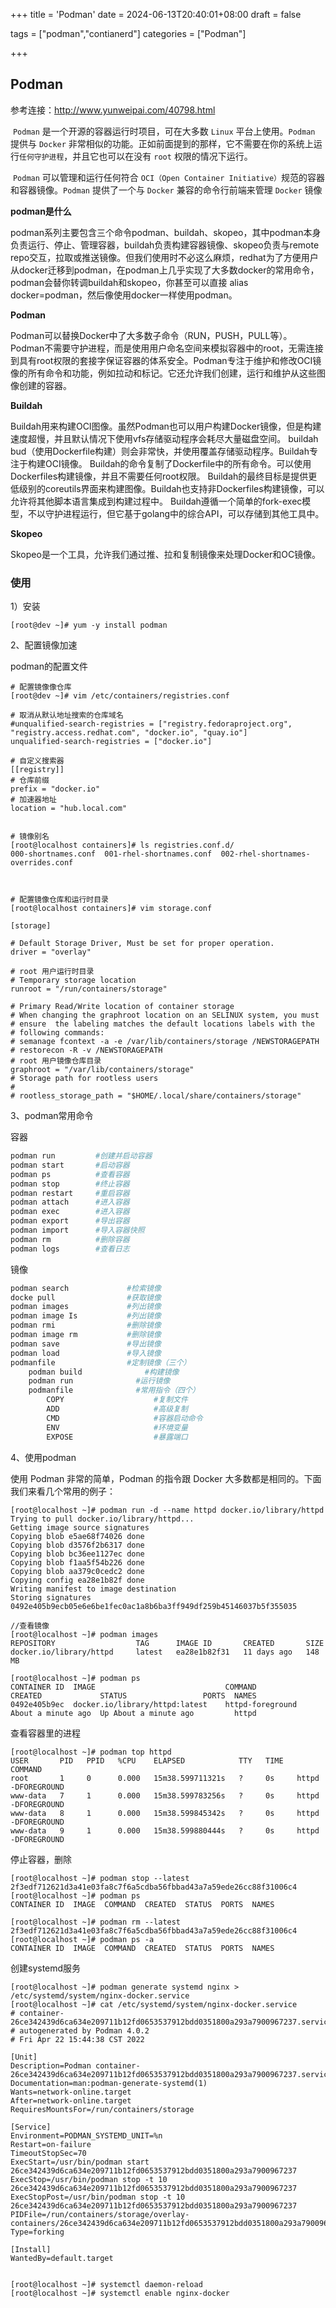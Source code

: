 +++
title = 'Podman'
date = 2024-06-13T20:40:01+08:00
draft = false

tags = ["podman","contianerd"]
categories = ["Podman"]

+++

## Podman

参考连接：http://www.yunweipai.com/40798.html

​		`Podman` 是一个开源的容器运行时项目，可在大多数 `Linux` 平台上使用。`Podman` 提供与 `Docker` 非常相似的功能。正如前面提到的那样，它不需要在你的系统上运行`任何守护进程`，并且它也可以在没有 `root` 权限的情况下运行。

​		`Podman` 可以管理和运行任何符合 `OCI（Open Container Initiative）`规范的容器和容器镜像。`Podman` 提供了一个与 `Docker` 兼容的命令行前端来管理 `Docker` 镜像

**podman是什么**

​		podman系列主要包含三个命令podman、buildah、skopeo，其中podman本身负责运行、停止、管理容器，buildah负责构建容器镜像、skopeo负责与remote  repo交互，拉取或推送镜像。但我们使用时不必这么麻烦，redhat为了方便用户从docker迁移到podman，在podman上几乎实现了大多数docker的常用命令，podman会替你转调buildah和skopeo，你甚至可以直接 alias docker=podman，然后像使用docker一样使用podman。

**Podman**

​		Podman可以替换Docker中了大多数子命令（RUN，PUSH，PULL等）。Podman不需要守护进程，而是使用用户命名空间来模拟容器中的root，无需连接到具有root权限的套接字保证容器的体系安全。Podman专注于维护和修改OCI镜像的所有命令和功能，例如拉动和标记。它还允许我们创建，运行和维护从这些图像创建的容器。

**Buildah**

​		Buildah用来构建OCI图像。虽然Podman也可以用户构建Docker镜像，但是构建速度超慢，并且默认情况下使用vfs存储驱动程序会耗尽大量磁盘空间。 buildah bud（使用Dockerfile构建）则会非常快，并使用覆盖存储驱动程序。Buildah专注于构建OCI镜像。  Buildah的命令复制了Dockerfile中的所有命令。可以使用Dockerfiles构建镜像，并且不需要任何root权限。  Buildah的最终目标是提供更低级别的coreutils界面来构建图像。Buildah也支持非Dockerfiles构建镜像，可以允许将其他脚本语言集成到构建过程中。 Buildah遵循一个简单的fork-exec模型，不以守护进程运行，但它基于golang中的综合API，可以存储到其他工具中。

**Skopeo**

​		Skopeo是一个工具，允许我们通过推、拉和复制镜像来处理Docker和OC镜像。



### 使用

1）安装

```shell
[root@dev ~]# yum -y install podman
```

2、配置镜像加速

podman的配置文件

```shell
# 配置镜像像仓库
[root@dev ~]# vim /etc/containers/registries.conf

# 取消从默认地址搜索的仓库域名
#unqualified-search-registries = ["registry.fedoraproject.org", "registry.access.redhat.com", "docker.io", "quay.io"]
unqualified-search-registries = ["docker.io"]

# 自定义搜索器
[[registry]]
# 仓库前缀
prefix = "docker.io"
# 加速器地址
location = "hub.local.com"


# 镜像别名
[root@localhost containers]# ls registries.conf.d/
000-shortnames.conf  001-rhel-shortnames.conf  002-rhel-shortnames-overrides.conf



# 配置镜像仓库和运行时目录
[root@localhost containers]# vim storage.conf 

[storage]

# Default Storage Driver, Must be set for proper operation.
driver = "overlay"

# root 用户运行时目录
# Temporary storage location
runroot = "/run/containers/storage"

# Primary Read/Write location of container storage
# When changing the graphroot location on an SELINUX system, you must
# ensure  the labeling matches the default locations labels with the
# following commands:
# semanage fcontext -a -e /var/lib/containers/storage /NEWSTORAGEPATH
# restorecon -R -v /NEWSTORAGEPATH
# root 用户镜像仓库目录
graphroot = "/var/lib/containers/storage"
# Storage path for rootless users
#
# rootless_storage_path = "$HOME/.local/share/containers/storage"

```



3、podman常用命令

容器

```bash
podman run         #创建并启动容器  
podman start       #启动容器  
podman ps          #查看容器  
podman stop        #终止容器  
podman restart     #重启容器  
podman attach      #进入容器  
podman exec        #进入容器  
podman export      #导出容器  
podman import      #导入容器快照  
podman rm          #删除容器  
podman logs        #查看日志  
```

镜像

```bash
podman search             #检索镜像  
docke pull                #获取镜像  
podman images             #列出镜像  
podman image Is           #列出镜像  
podman rmi                #删除镜像  
podman image rm           #删除镜像  
podman save               #导出镜像  
podman load               #导入镜像  
podmanfile                #定制镜像（三个）  
    podman build              #构建镜像  
    podman run              #运行镜像  
    podmanfile              #常用指令（四个）  
        COPY                    #复制文件  
        ADD                     #高级复制  
        CMD                     #容器启动命令  
        ENV                     #环境变量  
        EXPOSE                  #暴露端口  

```

4、使用podman

使用 Podman 非常的简单，Podman 的指令跟 Docker 大多数都是相同的。下面我们来看几个常用的例子：

```shell
[root@localhost ~]# podman run -d --name httpd docker.io/library/httpd  
Trying to pull docker.io/library/httpd...  
Getting image source signatures  
Copying blob e5ae68f74026 done    
Copying blob d3576f2b6317 done    
Copying blob bc36ee1127ec done    
Copying blob f1aa5f54b226 done    
Copying blob aa379c0cedc2 done    
Copying config ea28e1b82f done    
Writing manifest to image destination  
Storing signatures  
0492e405b9ecb05e6e6be1fec0ac1a8b6ba3ff949df259b45146037b5f355035  

//查看镜像  
[root@localhost ~]# podman images  
REPOSITORY                  TAG      IMAGE ID       CREATED       SIZE  
docker.io/library/httpd     latest   ea28e1b82f31   11 days ago   148 MB  

[root@localhost ~]# podman ps  
CONTAINER ID  IMAGE                             COMMAND           CREATED             STATUS                 PORTS  NAMES  
0492e405b9ec  docker.io/library/httpd:latest    httpd-foreground  About a minute ago  Up About a minute ago         httpd  
```



查看容器里的进程

```shell
[root@localhost ~]# podman top httpd  
USER       PID   PPID   %CPU    ELAPSED            TTY   TIME   COMMAND  
root       1     0      0.000   15m38.599711321s   ?     0s     httpd -DFOREGROUND   
www-data   7     1      0.000   15m38.599783256s   ?     0s     httpd -DFOREGROUND   
www-data   8     1      0.000   15m38.599845342s   ?     0s     httpd -DFOREGROUND   
www-data   9     1      0.000   15m38.599880444s   ?     0s     httpd -DFOREGROUND  

```

停止容器，删除

```shell
[root@localhost ~]# podman stop --latest  
2f3edf712621d3a41e03fa8c7f6a5cdba56fbbad43a7a59ede26cc88f31006c4  
[root@localhost ~]# podman ps  
CONTAINER ID  IMAGE  COMMAND  CREATED  STATUS  PORTS  NAMES  

[root@localhost ~]# podman rm --latest  
2f3edf712621d3a41e03fa8c7f6a5cdba56fbbad43a7a59ede26cc88f31006c4  
[root@localhost ~]# podman ps -a  
CONTAINER ID  IMAGE  COMMAND  CREATED  STATUS  PORTS  NAMES  
```



创建systemd服务

```shell
[root@localhost ~]# podman generate systemd nginx > /etc/systemd/system/nginx-docker.service
[root@localhost ~]# cat /etc/systemd/system/nginx-docker.service
# container-26ce342439d6ca634e209711b12fd0653537912bdd0351800a293a7900967237.service
# autogenerated by Podman 4.0.2
# Fri Apr 22 15:44:38 CST 2022

[Unit]
Description=Podman container-26ce342439d6ca634e209711b12fd0653537912bdd0351800a293a7900967237.service
Documentation=man:podman-generate-systemd(1)
Wants=network-online.target
After=network-online.target
RequiresMountsFor=/run/containers/storage

[Service]
Environment=PODMAN_SYSTEMD_UNIT=%n
Restart=on-failure
TimeoutStopSec=70
ExecStart=/usr/bin/podman start 26ce342439d6ca634e209711b12fd0653537912bdd0351800a293a7900967237
ExecStop=/usr/bin/podman stop -t 10 26ce342439d6ca634e209711b12fd0653537912bdd0351800a293a7900967237
ExecStopPost=/usr/bin/podman stop -t 10 26ce342439d6ca634e209711b12fd0653537912bdd0351800a293a7900967237
PIDFile=/run/containers/storage/overlay-containers/26ce342439d6ca634e209711b12fd0653537912bdd0351800a293a7900967237/userdata/conmon.pid
Type=forking

[Install]
WantedBy=default.target


[root@localhost ~]# systemctl daemon-reload
[root@localhost ~]# systemctl enable nginx-docker
```



